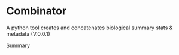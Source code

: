 # Combinator

A python tool creates and concatenates biological summary stats & metadata (V.0.0.1)

Summary
